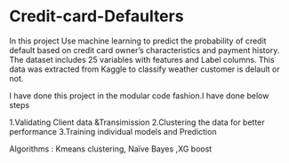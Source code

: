 # Credit-card-Defaulters
In this project Use machine learning to predict the probability of credit default based on credit
card owner’s characteristics and payment history. The dataset includes 25 variables with
features and Label columns. This data was extracted from Kaggle to classify weather customer
is delault or not.


I have done this project in the modular code fashion.I have done below steps


1.Validating Client data &Transimission
2.Clustering the data for better performance
3.Training individual models and Prediction


Algorithms : Kmeans clustering, Naïve Bayes ,XG boost
